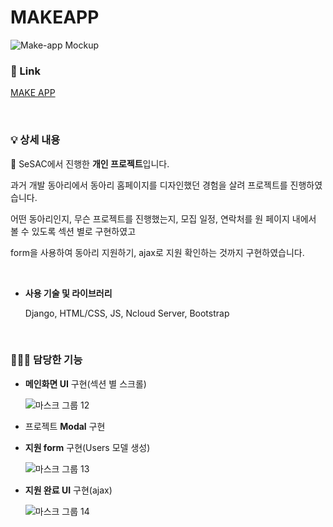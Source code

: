 # MAKEAPP
![Make-app Mockup](https://user-images.githubusercontent.com/91243651/146887297-ea042196-b1c3-471b-9df5-2770bc515d0c.png)

### 🔗 Link
[MAKE APP](http://52.79.237.124:9999/yook/main)

&nbsp;&nbsp;

### 💡 상세 내용

📱 SeSAC에서 진행한 **개인 프로젝트**입니다. 

과거 개발 동아리에서 동아리 홈페이지를 디자인했던 경험을 살려 프로젝트를 진행하였습니다.

어떤 동아리인지, 무슨 프로젝트를 진행했는지, 모집 일정, 연락처를 원 페이지 내에서 볼 수 있도록 섹션 별로 구현하였고

form을 사용하여 동아리 지원하기, ajax로 지원 확인하는 것까지 구현하였습니다.

&nbsp;
- **사용 기술 및 라이브러리**
    
    Django, HTML/CSS, JS, Ncloud Server, Bootstrap
    
&nbsp;
### 👩🏻‍💻 담당한 기능

- **메인화면 UI** 구현(섹션 별 스크롤)

  ![마스크 그룹 12](https://user-images.githubusercontent.com/91243651/146887688-1ce7d1bf-4252-47cd-b564-bae0e1c1bb4b.png)
  
- 프로젝트 **Modal** 구현
- **지원 form** 구현(Users 모델 생성)

  ![마스크 그룹 13](https://user-images.githubusercontent.com/91243651/146887758-f1adec74-74c4-4c90-b22c-13a14efd2e3a.png)
  
- **지원 완료 UI** 구현(ajax)

  ![마스크 그룹 14](https://user-images.githubusercontent.com/91243651/146887831-890777c6-682c-46e5-9c91-bfe06608776e.png)
